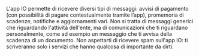 L'app IO permette di ricevere diversi tipi di messaggi: avvisi di pagamento (con possibilità di pagare contestualmente tramite l’app), promemoria di scadenze, notifiche e aggiornamenti vari. 
Non si tratta di messaggi generici che riguardando l'attività dell'ente, ma di comunicazioni che ti riguardano personalmente, come ad esempio un messaggio che ti avvisa della scadenza di un documento. Non aspettarti di ricevere spam sull'app IO: ti scriveranno solo i servizi che hanno qualcosa di importante da dirti.